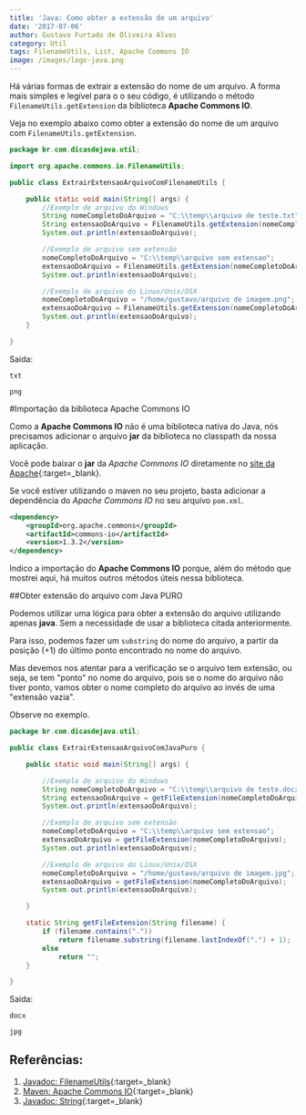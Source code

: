 ```yaml
---
title: 'Java: Como obter a extensão de um arquivo'
date: '2017-07-06'
author: Gustavo Furtado de Oliveira Alves
category: Util
tags: FilenameUtils, List, Apache Commons IO
image: /images/logo-java.png
---
```


Há várias formas de extrair a extensão do nome de um arquivo.
A forma mais simples e legível para o o seu código, é utilizando o método 
`FilenameUtils.getExtension` da biblioteca **Apache Commons IO**.

Veja no exemplo abaixo como obter a extensão do nome de um arquivo
com `FilenameUtils.getExtension`.

```java
package br.com.dicasdejava.util;

import org.apache.commons.io.FilenameUtils;

public class ExtrairExtensaoArquivoComFilenameUtils {

	public static void main(String[] args) {
		//Exemplo de arquivo do Windows
		String nomeCompletoDoArquivo = "C:\\temp\\arquivo de teste.txt";
		String extensaoDoArquivo = FilenameUtils.getExtension(nomeCompletoDoArquivo);
		System.out.println(extensaoDoArquivo);

		//Exemplo de arquivo sem extensão
		nomeCompletoDoArquivo = "C:\\temp\\arquivo sem extensao";
		extensaoDoArquivo = FilenameUtils.getExtension(nomeCompletoDoArquivo);
		System.out.println(extensaoDoArquivo);

		//Exemplo de arquivo do Linux/Unix/OSX
		nomeCompletoDoArquivo = "/home/gustavo/arquivo de imagem.png";
		extensaoDoArquivo = FilenameUtils.getExtension(nomeCompletoDoArquivo);
		System.out.println(extensaoDoArquivo);
	}

}
```

Saída:

```
txt

png
```

#Importação da biblioteca Apache Commons IO

Como a **Apache Commons IO** não é uma biblioteca nativa do Java,
nós precisamos adicionar o arquivo **jar** da biblioteca 
no classpath da nossa aplicação.

Você pode baixar o **jar** da _Apache Commons IO_ diretamente no 
[site da Apache](http://commons.apache.org/proper/commons-io/download_io.cgi){:target=\_blank}.

Se você estiver utilizando o maven no seu projeto,
basta adicionar a dependência do _Apache Commons IO_ no seu arquivo `pom.xml`.

```xml
<dependency>
    <groupId>org.apache.commons</groupId>
    <artifactId>commons-io</artifactId>
    <version>1.3.2</version>
</dependency>
```

Indico a importação do **Apache Commons IO** porque,
além do método que mostrei aqui, há muitos outros métodos úteis
nessa biblioteca.

##Obter extensão do arquivo com Java PURO

Podemos utilizar uma lógica para obter a extensão do arquivo
utilizando apenas **java**.
Sem a necessidade de usar a biblioteca citada anteriormente.

Para isso, podemos fazer um `substring` do nome do arquivo,
a partir da posição (+1) do último ponto encontrado no nome do arquivo.

Mas devemos nos atentar para a verificação se o arquivo tem extensão,
ou seja, se tem "ponto" no nome do arquivo,
pois se o nome do arquivo não tiver ponto,
vamos obter o nome completo do arquivo ao invés de uma "extensão vazia". 

Observe no exemplo.

```java
package br.com.dicasdejava.util;

public class ExtrairExtensaoArquivoComJavaPuro {

	public static void main(String[] args) {

		//Exemplo de arquivo do Windows
		String nomeCompletoDoArquivo = "C:\\temp\\arquivo de teste.docx";
		String extensaoDoArquivo = getFileExtension(nomeCompletoDoArquivo);
		System.out.println(extensaoDoArquivo);

		//Exemplo de arquivo sem extensão
		nomeCompletoDoArquivo = "C:\\temp\\arquivo sem extensao";
		extensaoDoArquivo = getFileExtension(nomeCompletoDoArquivo);
		System.out.println(extensaoDoArquivo);

		//Exemplo de arquivo do Linux/Unix/OSX
		nomeCompletoDoArquivo = "/home/gustavo/arquivo de imagem.jpg";
		extensaoDoArquivo = getFileExtension(nomeCompletoDoArquivo);
		System.out.println(extensaoDoArquivo);

	}

	static String getFileExtension(String filename) {
		if (filename.contains("."))
			return filename.substring(filename.lastIndexOf(".") + 1);
		else
			return "";
	}

}
```

Saída:

```
docx

jpg
```

## Referências:

1. [Javadoc: FilenameUtils](https://commons.apache.org/proper/commons-io/javadocs/api-release/index.html?org/apache/commons/io/package-summary.html){:target=\_blank}
2. [Maven: Apache Commons IO](https://mvnrepository.com/artifact/org.apache.commons/commons-io){:target=\_blank}
3. [Javadoc: String](https://docs.oracle.com/javase/7/docs/api/java/lang/String.html){:target=\_blank}
